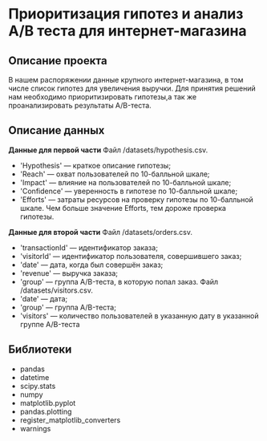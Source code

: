 # Приоритизация гипотез и анализ А/В теста для интернет-магазина

## Описание проекта
В нашем распоряжении данные крупного интернет-магазина, в том числе список гипотез для увеличения выручки. Для принятия решений нам необходимо приоритизировать гипотезы,а так же проанализировать результаты A/B-теста.

## Описание данных
**Данные для первой части**
Файл /datasets/hypothesis.csv.
* 'Hypothesis' — краткое описание гипотезы;
* 'Reach' — охват пользователей по 10-балльной шкале;
* 'Impact' — влияние на пользователей по 10-балльной шкале;
* 'Confidence' — уверенность в гипотезе по 10-балльной шкале;
* 'Efforts' — затраты ресурсов на проверку гипотезы по 10-балльной шкале. Чем больше значение Efforts, тем дороже проверка гипотезы.

**Данные для второй части**
Файл /datasets/orders.csv.
* 'transactionId' — идентификатор заказа;
* 'visitorId' — идентификатор пользователя, совершившего заказ;
* 'date' — дата, когда был совершён заказ;
* 'revenue' — выручка заказа;
* 'group' — группа A/B-теста, в которую попал заказ.
Файл /datasets/visitors.csv.
* 'date' — дата;
* 'group' — группа A/B-теста;
* 'visitors' — количество пользователей в указанную дату в указанной группе A/B-теста

## Библиотеки
* pandas
* datetime
* scipy.stats 
* numpy 
* matplotlib.pyplot 
* pandas.plotting
* register_matplotlib_converters
* warnings

